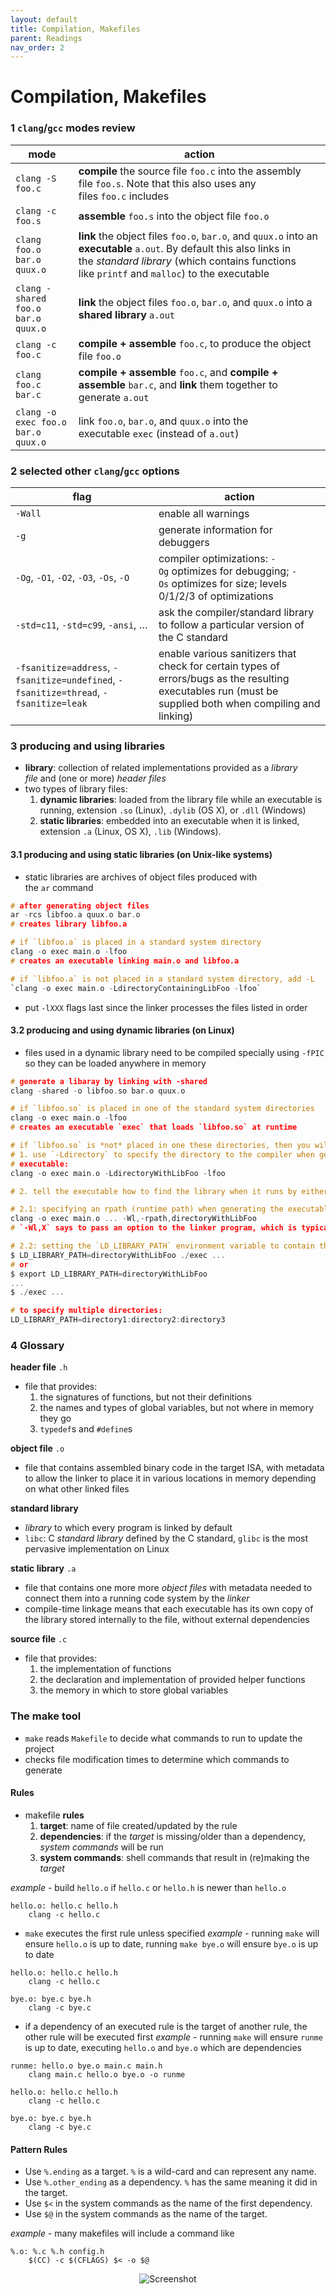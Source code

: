 ```yaml
---
layout: default
title: Compilation, Makefiles
parent: Readings
nav_order: 2
---
```

# Compilation, Makefiles
### 1 `clang`/`gcc` modes review

| mode                               | action                                                                                                                                                                                                                |
| ---------------------------------- | --------------------------------------------------------------------------------------------------------------------------------------------------------------------------------------------------------------------- |
| `clang -S foo.c`                   | **compile** the source file `foo.c` into the assembly file `foo.s`. Note that this also uses any files `foo.c` includes                                                                                               |
| `clang -c foo.s`                   | **assemble** `foo.s` into the object file `foo.o`                                                                                                                                                                     |
| `clang foo.o bar.o quux.o`         | **link** the object files `foo.o`, `bar.o`, and `quux.o` into an **executable** `a.out`. By default this also links in the _standard library_ (which contains functions like `printf` and `malloc`) to the executable |
| `clang -shared foo.o bar.o quux.o` | **link** the object files `foo.o`, `bar.o`, and `quux.o` into a **shared library** `a.out`                                                                                                                            |
| `clang -c foo.c`                   | **compile + assemble** `foo.c`, to produce the object file `foo.o`                                                                                                                                                    |
| `clang foo.c bar.c`                | **compile + assemble** `foo.c`, and **compile + assemble** `bar.c`, and **link** them together to generate `a.out`                                                                                                    |
| `clang -o exec foo.o bar.o quux.o` | link `foo.o`, `bar.o`, and `quux.o` into the executable `exec` (instead of `a.out`)                                                                                                                                   |
### 2 selected other `clang`/`gcc` options

| flag                                                                                 | action                                                                                                                                                    |
| ------------------------------------------------------------------------------------ | --------------------------------------------------------------------------------------------------------------------------------------------------------- |
| `-Wall`                                                                              | enable all warnings                                                                                                                                       |
| `-g`                                                                                 | generate information for debuggers                                                                                                                        |
| `-Og`, `-O1`, `-O2`, `-O3`, `-Os`, `-O`                                              | compiler optimizations: `-Og` optimizes for debugging; `-Os` optimizes for size; levels 0/1/2/3 of optimizations                                          |
| `-std=c11`, `-std=c99`, `-ansi`, …                                                   | ask the compiler/standard library to follow a particular version of the C standard                                                                        |
| `-fsanitize=address`, `-fsanitize=undefined`, `-fsanitize=thread`, `-fsanitize=leak` | enable various sanitizers that check for certain types of errors/bugs as the resulting executables run (must be supplied both when compiling and linking) |
### 3 producing and using libraries
- **library**: collection of related implementations provided as a _library file_ and (one or more) _header files_
- two types of library files:
	1. **dynamic libraries**: loaded from the library file while an executable is running, extension `.so` (Linux), `.dylib` (OS X), or `.dll` (Windows)
	2. **static libraries**: embedded into an executable when it is linked, extension `.a` (Linux, OS X), `.lib` (Windows).    
#### 3.1 producing and using static libraries (on Unix-like systems)
- static libraries are archives of object files produced with the `ar` command

```C
# after generating object files
ar -rcs libfoo.a quux.o bar.o
# creates library libfoo.a

# if `libfoo.a` is placed in a standard system directory
clang -o exec main.o -lfoo
# creates an executable linking main.o and libfoo.a

# if `libfoo.a` is not placed in a standard system directory, add -L
`clang -o exec main.o -LdirectoryContainingLibFoo -lfoo`
```

- put `-lXXX` flags last since the linker processes the files listed in order
#### 3.2 producing and using dynamic libraries (on Linux)
- files used in a dynamic library need to be compiled specially using `-fPIC` so they can be loaded anywhere in memory

```C
# generate a libaray by linking with -shared
clang -shared -o libfoo.so bar.o quux.o

# if `libfoo.so` is placed in one of the standard system directories
clang -o exec main.o -lfoo
# creates an executable `exec` that loads `libfoo.so` at runtime

# if `libfoo.so` is *not* placed in one these directories, then you will need to:
# 1. use `-Ldirectory` to specify the directory to the compiler when generating the  
# executable:
clang -o exec main.o -LdirectoryWithLibFoo -lfoo

# 2. tell the executable how to find the library when it runs by either:

# 2.1: specifying an rpath (runtime path) when generating the executable with an additional directory to search:
clang -o exec main.o ... -Wl,-rpath,directoryWithLibFoo
# `-Wl,X` says to pass an option to the linker program, which is typically `ld` on Linux

# 2.2: setting the `LD_LIBRARY_PATH` environment variable to contain the directory containing the library when the executable is run:
$ LD_LIBRARY_PATH=directoryWithLibFoo ./exec ...
# or
$ export LD_LIBRARY_PATH=directoryWithLibFoo
...
$ ./exec ...

# to specify multiple directories: 
LD_LIBRARY_PATH=directory1:directory2:directory3
```
### 4 Glossary
**header file** `.h`
- file that provides:
	1. the signatures of functions, but not their definitions
	2. the names and types of global variables, but not where in memory they go
	3. `typedef`s and `#define`s

**object file** `.o`
- file that contains assembled binary code in the target ISA, with metadata to allow the linker to place it in various locations in memory depending on what other linked files

**standard library**
- _library_ to which every program is linked by default
- `libc`: C _standard library_ defined by the C standard, `glibc` is the most pervasive implementation on Linux

**static library** `.a`
- file that contains one more more _object files_ with metadata needed to connect them into a running code system by the _linker_
- compile-time linkage means that each executable has its own copy of the library stored internally to the file, without external dependencies

**source file** `.c`
- file that provides:
	1. the implementation of functions
	2. the declaration and implementation of provided helper functions
	3. the memory in which to store global variables
### The make tool
- `make` reads `Makefile` to decide what commands to run to update the project
- checks file modification times to determine which commands to generate
#### Rules
- makefile **rules**
	1. **target**: name of file created/updated by the rule
	2. **dependencies**: if the *target* is missing/older than a dependency, *system commands* will be run
	3. **system commands**: shell commands that result in (re)making the *target*

*example* - build `hello.o` if `hello.c` or `hello.h` is newer than `hello.o`
```
hello.o: hello.c hello.h
	clang -c hello.c
```

- `make` executes the first rule unless specified
*example* - running `make` will ensure `hello.o` is up to date, running `make bye.o` will ensure `bye.o` is up to date
```
hello.o: hello.c hello.h
    clang -c hello.c

bye.o: bye.c bye.h
    clang -c bye.c
```

- if a dependency of an executed rule is the target of another rule, the other rule will be executed first
*example* - running `make` will ensure `runme` is up to date, executing `hello.o` and `bye.o` which are dependencies
```
runme: hello.o bye.o main.c main.h
    clang main.c hello.o bye.o -o runme

hello.o: hello.c hello.h
    clang -c hello.c

bye.o: bye.c bye.h
    clang -c bye.c
```
#### Pattern Rules
- Use `%.ending` as a target. `%` is a wild-card and can represent any name.
- Use `%.other_ending` as a dependency. `%` has the same meaning it did in the target.
- Use `$<` in the system commands as the name of the first dependency.
- Use `$@` in the system commands as the name of the target.

*example* - many makefiles will include a command like
```
%.o: %.c %.h config.h
    $(CC) -c $(CFLAGS) $< -o $@
```
<div style="text-align: center;">
  <img src="{{ '/images/Screenshot 2024-08-29 at 4.30.53 PM.png' | relative_url}}" alt="Screenshot">
</div>